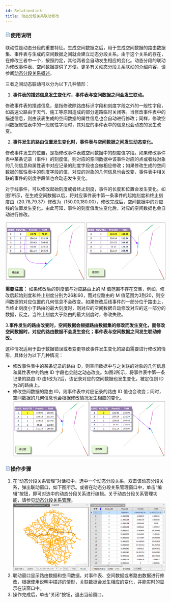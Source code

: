 ```yaml
---
id: RelationLink
title: 动态分段关系联动修改
---
```

### ![](../img/read.gif)使用说明

联动性是动态分段的重要特征。生成空间数据之后，用于生成空间数据的路由数据集、事件表与生成的空间数据之间就会建立动态分段关系。由于这个关系的存在，在修改三者中一个，按照约定，其他两者会自动发生相应的变化。动态分段的联动为修改事件表、空间数据提供了方便。更多有关动态分段关系联动的介绍内容，请参阅[动态分段关系概述](AboutRelationManage)。

三者之间动态联动可以分为以下几种情形：

  1. **事件表的描述信息发生变化时，事件表与空间数据之间会发生联动。**

修改事件表的描述信息，是指修改除路由标识字段和刻度字段之外的一般性字段，如高速公路由于天气、施工等原因造成的部分道路临时关闭等。当修改事件表中的描述信息，则由该表生成的空间数据的属性信息也会自动进行修改；同样，修改空间数据属性表中的一般属性字段时，其对应的事件表中的信息也会动态的发生改变。

  2. **事件发生的路由位置发生变化时，事件表与空间数据之间发生动态变化。**

修改事件发生的位置，是指修改事件表或空间数据中的刻度值字段。如果修改事件表中某条记录（事件）的刻度值，则对应的空间数据中该事件对应的点或者线对象的几何信息和属性表中对应记录的刻度字段也会做相应修改；如果修改生成的空间数据的属性表中的刻度字段的值，对应的对象的几何信息也会改变，事件表中相关联的事件的刻度字段值也会动态发生变化。

对于线事件，可以修改起始刻度或者终止刻度，事件的长度和位置会发生变化。如图1所示，在生成空间数据以后，将对应事件表中第一条事件的起始刻度和终止刻度由（20.78,79.37）修改为（150.00,180.00），修改完成后，空间数据中的对应线的位置发生变化。由此可知，事件的刻度值发生变化后，对应的空间数据也会自动进行修改。

![](img/SpatialData2.png)  

**需要注意：** 如果修改后的刻度值与对应路由上的 M 值范围不存在交集，例如，修改后起始刻度和终止刻度分别为26和60，而对应路由的 M 值范围为3到20，则空间数据的对应位置的几何信息不会改变。如果修改后线事件的一部分位于路由上，当终止刻度小于路由的最大刻度时，则对应的空间数据自动修改对应的这一部分的数据，反之，当终止刻度大于路由的最大刻度时，修改失败。

3.**事件发生的路由改变时，空间数据会根据路由数据集的修改而发生变化，而修改空间数据时，对应的路由数据不会发生变化；事件表与空间数据之间发生联动修改。**

这种情况适用于由于数据错误或者变更导致事件发生变化的路由需要进行修改的情形，具体分为以下几种情况：
  * 修改事件表中的某条记录的路由 ID，则空间数据中与之关联的对象的几何信息和属性表中的路由 ID 字段也会随之动态改变。如图2所示，将事件表中第一条记录的路由 ID 由1改为2后，该记录对应的空间数据也发生变化，被定位到 ID 为2的路由上。
  * 修改空间数据的路由 ID，则事件表中对应记录的路由 ID 值也会改变；同时，空间数据的几何信息也会根据修改情况发生相应的变化。
![](img/SpatialData3.png)  

### ![](../img/read.gif)操作步骤

  1. 在“动态分段关系管理”对话框中，选中一个动态分段关系，双击该动态分段关系，弹出联动窗口，如下图所示。或者在动态分段关系管理窗口中，单击“编辑”按钮，即可对选中的动态分段关系进行编辑。关于动态分段关系管理功能，请参见[动态分段关系管理](RelationManage)。<br/>![](img/RelationLinkWin.png)  
  2. 联动窗口显示路由数据和空间数据。对事件表、空间数据或者路由数据进行修改，根据使用说明中描述的情形，关联数据会发生相应的变化，并能实时的显示在该窗口中。
  3. 操作完成后，单击"关闭"按钮，退出当前窗口。
